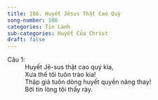 ```yaml
---
title: 186. Huyết Jêsus Thật Cao Quý
song-number: 186
categories: Tin Lành
sub-categories: Huyết Của Christ
draft: false
---
```

<dl><dt>Câu 1:</dt><dd data-verse="1">Huyết Jê-sus thật cao quý kìa, <br/>Xưa thế tôi tuôn trào kia! <br/>Thập giá tuôn dòng huyết quyền năng thay! <br/>Bởi tin lòng tôi thấy rày. </dd></dl>